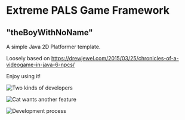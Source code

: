 # Extreme PALS Game Framework

## "theBoyWithNoName"
A simple Java 2D Platformer template.

Loosely based on https://drewjewel.com/2015/03/25/chronicles-of-a-videogame-in-java-6-npcs/

Enjoy using it!

![Two kinds of developers](http://www.neobytesolutions.com/wp-content/uploads/2015/03/the-two-states-of-every-programmer.jpg)

![Cat wants another feature](http://i0.wp.com/www.developermemes.com/wp-content/uploads/2015/10/Now-That-You-Have-That-Feature-Done-I-Want-It-To-Do-Something-Else-Instead-Web-Developer-Meme.jpg)

![Development process](https://img.devrant.com/devrant/rant/r_1143590_zRJCM.jpg)
